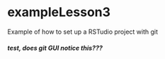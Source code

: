 # exampleLesson3
Example of how to set up a RSTudio project with git
##### test, does git GUI notice this???

